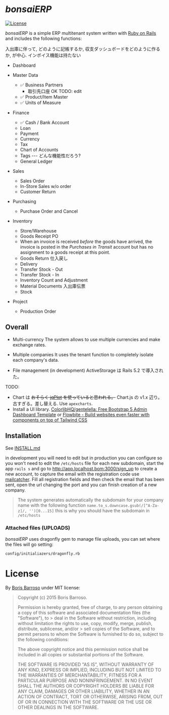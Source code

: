 
# *bonsaiERP*

[![License](https://img.shields.io/github/license/mashape/apistatus.svg)](https://github.com/hhorikawa/bonsaiERP/blob/main/MIT-LICENSE.md)


<i>bonsaiERP</i> is a simple ERP multitenant system written with [Ruby on Rails](https://rubyonrails.org/) and includes the following functions:

入出庫に伴って, どのように記帳するか, 収支ダッシュボードをどのように作るか, が中心.
インボイス機能は持たない

 - Dashboard
 
 - Master Data
   + ✅ Business Partners
     - 取引先口座 OK    TODO: edit
   + ✅ Product/Item Master
   + ✅ Units of Measure

 - Finance
   + ✅ Cash / Bank Account
   + Loan
   + Payment
   + Currency
   + Tax
   + Chart of Accounts
   + Tags   --- どんな機能性だろう?
   + General Ledger
   
 - Sales
   + Sales Order
   + In-Store Sales w/o order
   + Customer Return
   
 - Purchasing
   + Purchase Order and Cancel

 - Inventory
   + Store/Warehouse
   + Goods Receipt PO
   + When an invoice is received *before* the goods have arrived, the invoice is posted in the *Purchases in Transit* account but has no assignment to a goods receipt at this point.
   + Goods Return 仕入戻し
   + Delivery
   + Transfer Stock - Out
   + Transfer Stock - In
   + Inventory Count and Adjustment
   + Material Documents 入出庫伝票
   + Stock
   
 - Project
   + Production Order


## Overall

 - Multi-currency
   The system allows to use multiple currencies and make exchange rates.

 - Multiple companies
   It uses the tenant function to completely isolate each company's data.

 - File management (in development)
   ActiveStorage は Rails 5.2 で導入された。


TODO: 
 - Chart は <s>おそらく <a href="https://github.com/jqPlot/jqPlot/">jqPlot</a> を使っていると思われる。</s> Chart.js の v1.x 辺り。古すぎる。差し替える.
   Use `apexcharts`.
 - Install a UI library.
   <a href="https://github.com/ColorlibHQ/gentelella/">ColorlibHQ/gentelella: Free Bootstrap 5 Admin Dashboard Template</a> or <a href="https://flowbite.com/">Flowbite - Build websites even faster with components on top of Tailwind CSS</a>




## Installation

See <a href="INSTALL.md">INSTALL.md</a>


in development you will need to edit but in production you can configure
so you won't need to edit the `/etc/hosts` file for each new subdomain, start the app `rails s` and go to
http://app.localhost.bom:3000/sign_up to create a new account,
to capture the email with the registration code use [mailcatcher](http://mailcatcher.me/). Fill all registration fields
and then check the email that has been sent, open the url changing the port and you can finish creation of a new company.

> The system generates automatically the subdomain for your company name
> with the following function `name.to_s.downcase.gsub(/[^A-Za-z]/, '')[0...15]`
> this is why you should have the subdomain in `/etc/hosts`


### Attached files (UPLOADS)

*bonsaiERP* uses dragonfly gem to manage file uploads, you can set where
the files will go setting:

`config/initialiazers/dragonfly.rb`

# License

By [Boris Barroso](https://github.com/boriscy) under MIT license:

> Copyright (c) 2015 Boris Barroso.
>
> Permission is hereby granted, free of charge, to any person obtaining a copy of this software and associated documentation files (the "Software"), to > deal in the Software without restriction, including without limitation the rights to use, copy, modify, merge, publish, distribute, sublicense, and/or > sell copies of the Software, and to permit persons to whom the Software is furnished to do so, subject to the following conditions:
>
> The above copyright notice and this permission notice shall be included in all copies or substantial portions of the Software.
>
> THE SOFTWARE IS PROVIDED "AS IS", WITHOUT WARRANTY OF ANY KIND, EXPRESS OR IMPLIED, INCLUDING BUT NOT LIMITED TO THE WARRANTIES OF MERCHANTABILITY, FITNESS FOR A PARTICULAR PURPOSE AND NONINFRINGEMENT. IN NO EVENT SHALL THE AUTHORS OR COPYRIGHT HOLDERS BE LIABLE FOR ANY CLAIM, DAMAGES OR OTHER LIABILITY, WHETHER IN AN ACTION OF CONTRACT, TORT OR OTHERWISE, ARISING FROM, OUT OF OR IN CONNECTION WITH THE SOFTWARE OR THE USE OR OTHER DEALINGS IN THE SOFTWARE.
